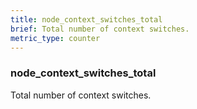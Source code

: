 ```yaml
---
title: node_context_switches_total
brief: Total number of context switches.
metric_type: counter
---
```

### node_context_switches_total

Total number of context switches.